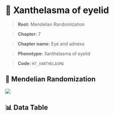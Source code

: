 # 🧪 Xanthelasma of eyelid

> **Root:** Mendelian Randomization

> **Chapter:** 7  

> **Chapter name:** Eye and adnexa

> **Phenotype:** Xanthelasma of eyelid  

> **Code:** `H7_XANTHELASMA`

## 🧬 Mendelian Randomization  

<img src="/MR/Figures/Forward/H7_XANTHELASMA.png"/>

## 📊 Data Table

<CsvTableMRF src="/MR_Data/Forward/H7_XANTHELASMA.csv"/>
